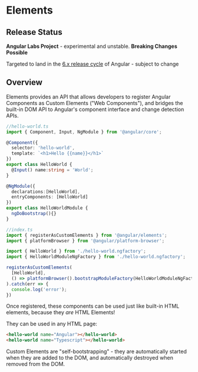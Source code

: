 # Elements

## Release Status

**Angular Labs Project** - experimental and unstable. **Breaking Changes Possible** 

Targeted to land in the [6.x release cycle](https://github.com/angular/angular/blob/master/docs/RELEASE_SCHEDULE.md) of Angular - subject to change

## Overview

Elements provides an API that allows developers to register Angular Components as Custom Elements 
("Web Components"), and bridges the built-in DOM API to Angular's component interface and change 
detection APIs.

```ts
//hello-world.ts
import { Component, Input, NgModule } from '@angular/core';

@Component({
  selector: 'hello-world',
  template: `<h1>Hello {{name}}</h1>`
})
export class HelloWorld {
  @Input() name:string = 'World';
}

@NgModule({
  declarations:[HelloWorld],
  entryComponents: [HelloWorld]
})
export class HelloWorldModule {
  ngDoBootstrap(){}
}
```
```ts
//index.ts
import { registerAsCustomElements } from '@angular/elements';
import { platformBrowser } from '@angular/platform-browser';

import { HelloWorld } from './hello-world.ngfactory';
import { HelloWorldModuleNgFactory } from './hello-world.ngfactory';

registerAsCustomElements(
  [HelloWorld],
  () => platformBrowser().bootstrapModuleFactory(HelloWorldModuleNgFactory)
).catch(err => {
  console.log('error');
})

```
Once registered, these components can be used just like built-in HTML elements, because they *are* 
HTML Elements!

They can be used in any HTML page:

```html
<hello-world name="Angular"></hello-world>
<hello-world name="Typescript"></hello-world>
```

Custom Elements are "self-bootstrapping" - they are automatically started when they are added to the 
DOM, and automatically destroyed when removed from the DOM.
